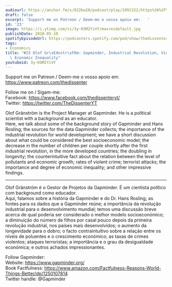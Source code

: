 ```yaml
---
audiourl: https://anchor.fm/s/822ba20/podcast/play/1991322/https%3A%2F%2Fd3ctxlq1ktw2nl.cloudfront.net%2Fproduction%2F2018-11-27%2F7600075-44100-2-8dc5331707da5.mp3
draft: false
excerpt: 'Support me on Patreon / Deem-me o vosso apoio em:   '
id: '23'
image: https://i.ytimg.com/vi/3y-KOM2YiVY/maxresdefault.jpg
publishDate: 2018-05-10
spotifyEpisodeUrl: https://podcasters.spotify.com/pod/show/thedissenter/episodes/23-Olof-Grnstrm-Gapminder--Industrial-Revolution--Violence-Rates--Economic-Inequality-e2r96q
tags:
- Economics
title: "#23 Olof Gr\xE4nstr\xF6m: Gapminder, Industrial Revolution, Violence Rates,\
  \ Economic Inequality"
youtubeid: 3y-KOM2YiVY
---
```

<div class="timelinks">

Support me on Patreon / Deem-me o vosso apoio em:   
https://www.patreon.com/thedissenter

Follow me on / Sigam-me:  
Facebook: https://www.facebook.com/thedissenteryt/  
Twitter: https://twitter.com/TheDissenterYT

Olof Gränström is the Project Manager at Gapminder. He is a political scientist with a background as an educator.  
Here, we talk about some of the background story of Gapminder and Hans Rosling; the sources for the data Gapminder collects; the importance of the industrial revolution for world development; we have a short discussion about what could be considered the best socioeconomic model; the decrease in the number of children per couple shortly after the first industrial revolution, in the more developed countries; the doubling in longevity; the counterintuitive fact about the relation between the level of pollutants and economic growth; rates of violent crime; terrorist attacks; the importance and degree of economic inequality; and other impressive findings.

---

Olof Gränström é o Gestor de Projetos da Gapminder. É um cientista político com background como educador.  
Aqui, falamos sobre a história da Gapminder e do Dr. Hans Rosling; as fontes para os dados que a Gapminder reúne; a importância da revolução industrial para o desenvolvimento mundial; temos uma discussão breve acerca de qual poderia ser considerado o melhor modelo socioeconómico; a diminuição do número de filhos por casal pouco depois da primeira revolução industrial, nos países mais desenvolvidos; o aumento da longevidade para o dobro; o facto contraintuitivo  sobre a relação entre os níveis de poluentes e o crescimento económico; as taxas de crimes violentos; ataques terroristas; a importância e o grau da desigualdade económica; e outros achados impressionantes.

Follow Gapminder:  
Website: https://www.gapminder.org/  
Book Factfulness: https://www.amazon.com/Factfulness-Reasons-World-Things-Better/dp/1250107814  
Twitter handle: @Gapminder</div>

